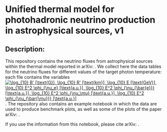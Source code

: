# Unified thermal model for photohadronic neutrino production in astrophysical sources, v1

## Description:
This repository contains the neutrino fluxes from astrophysical sources within the thermal model reported in arXiv: . 
We collect here the data tables for the neutrino fluxes for different values of the target photon temperature: each file contains the variables <a href="https://www.codecogs.com/eqnedit.php?latex=\log_{10}&space;B'&space;[\text{G}],&space;\log_{10}&space;R'&space;[\text{km}],&space;\log_{10}&space;E&space;[\text{GeV}],&space;\log_{10}&space;E^2&space;\phi_{\nu_e}&space;[\text{a.u.}],&space;\log_{10}&space;E^2&space;\phi_{\nu_{\bar{e}}}&space;[\text{a.u.}],&space;\log_{10}&space;E^2&space;\phi_{\nu_\mu}&space;[\text{a.u.}],&space;\log_{10}&space;E^2&space;\phi_{\nu_{\bar{\mu}}}&space;[\text{a.u.}]" target="_blank"><img src="https://latex.codecogs.com/gif.latex?\log_{10}&space;B'&space;[\text{G}],&space;\log_{10}&space;R'&space;[\text{km}],&space;\log_{10}&space;E&space;[\text{GeV}],&space;\log_{10}&space;E^2&space;\phi_{\nu_e}&space;[\text{a.u.}],&space;\log_{10}&space;E^2&space;\phi_{\nu_{\bar{e}}}&space;[\text{a.u.}],&space;\log_{10}&space;E^2&space;\phi_{\nu_\mu}&space;[\text{a.u.}],&space;\log_{10}&space;E^2&space;\phi_{\nu_{\bar{\mu}}}&space;[\text{a.u.}]" title="\log_{10} B' [\text{G}], \log_{10} R' [\text{km}], \log_{10} E [\text{GeV}], \log_{10} E^2 \phi_{\nu_e} [\text{a.u.}], \log_{10} E^2 \phi_{\nu_{\bar{e}}} [\text{a.u.}], \log_{10} E^2 \phi_{\nu_\mu} [\text{a.u.}], \log_{10} E^2 \phi_{\nu_{\bar{\mu}}} [\text{a.u.}]" /></a>.
The repository also contains an example notebook in which the data are used to produce benchmark plots, as well as some of the plots of the paper arXiv: .

If you use the information from this notebook, please cite arXiv: .

